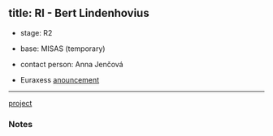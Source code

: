 title: RI - Bert Lindenhovius 
---

* stage: R2

* base: MISAS (temporary)

* contact person: Anna Jenčová

* Euraxess [anouncement](RI_lindenhovius/R2_QF.png)

---

[project](RI_lindenhovius/project_bl.docx)


### Notes


